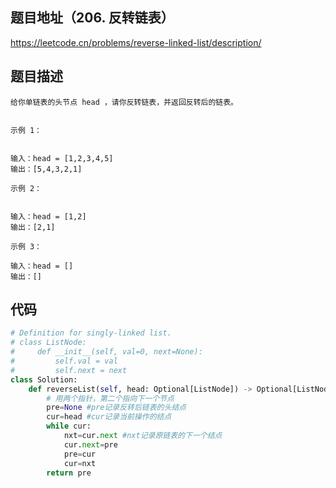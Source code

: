 ## 题目地址（206. 反转链表）

https://leetcode.cn/problems/reverse-linked-list/description/

## 题目描述

```
给你单链表的头节点 head ，请你反转链表，并返回反转后的链表。
 

示例 1：


输入：head = [1,2,3,4,5]
输出：[5,4,3,2,1]

示例 2：


输入：head = [1,2]
输出：[2,1]

示例 3：

输入：head = []
输出：[]
```

## 代码

```python
# Definition for singly-linked list.
# class ListNode:
#     def __init__(self, val=0, next=None):
#         self.val = val
#         self.next = next
class Solution:
    def reverseList(self, head: Optional[ListNode]) -> Optional[ListNode]:
        # 用两个指针，第二个指向下一个节点
        pre=None #pre记录反转后链表的头结点
        cur=head #cur记录当前操作的结点
        while cur:
            nxt=cur.next #nxt记录原链表的下一个结点
            cur.next=pre
            pre=cur
            cur=nxt
        return pre
```

